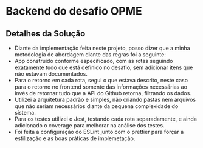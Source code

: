 # Backend do desafio OPME

## **Detalhes da Solução**

- Diante da implementação feita neste projeto, posso dizer que a minha metodologia de abordagem diante das regras foi a seguinte:
- App construído conforme especificado, com as rotas seguindo exatamente tudo que está definido no desafio, sem adicionar itens que não estavam documentados.
- Para o retorno em cada rota, segui o que estava descrito, neste caso para o retorno no frontend somente das informações necessárias ao invés de retornar tudo que a API do Github retorna, filtrando os dados.
- Utilizei a arquitetura padrão e simples, não criando pastas nem arquivos que não seriam necessários diante da pequena complexidade do sistema.
- Para os testes utilizei o Jest, testando cada rota separadamente, e ainda adicionado o coverage para melhorar na análise dos testes.
- Foi feita a configuração do ESLint junto com o prettier para forçar a estilização e as boas práticas de implemetação.
